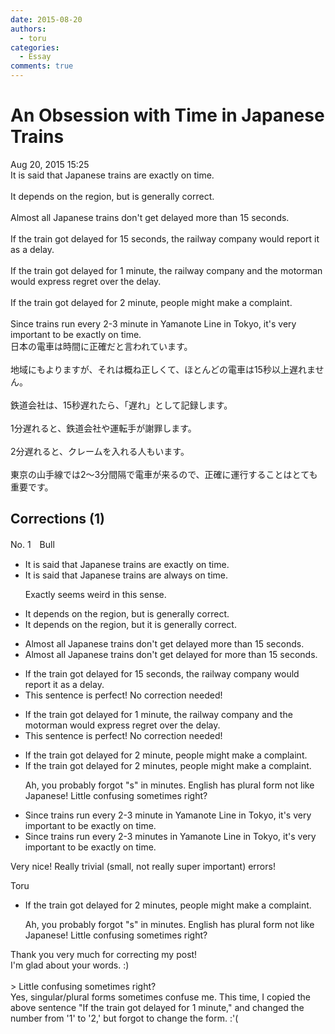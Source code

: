 ```yaml
---
date: 2015-08-20
authors:
  - toru
categories:
  - Essay
comments: true
---
```


# An Obsession with Time in Japanese Trains
<div class="date">Aug 20, 2015 15:25</div>
<div id="post"><div id="body_show_ori">
It is said that Japanese trains are exactly on time.<br/><br/>It depends on the region, but is generally correct.<br/><br/>Almost all Japanese trains don't get delayed more than 15 seconds.<br/><br/>If the train got delayed for 15 seconds, the railway company would report it as a delay.<br/><br/>If the train got delayed for 1 minute, the railway company and the motorman would express regret over the delay.<br/><br/>If the train got delayed for 2 minute, people might make a complaint.<br/><br/>Since trains run every 2-3 minute in Yamanote Line in Tokyo, it's very important to be exactly on time.
</div></div>

<!-- more -->

<div id="post_ja"><div id="body_show_mo">
日本の電車は時間に正確だと言われています。<br/><br/>地域にもよりますが、それは概ね正しくて、ほとんどの電車は15秒以上遅れません。<br/><br/>鉄道会社は、15秒遅れたら、「遅れ」として記録します。<br/><br/>1分遅れると、鉄道会社や運転手が謝罪します。<br/><br/>2分遅れると、クレームを入れる人もいます。<br/><br/>東京の山手線では2～3分間隔で電車が来るので、正確に運行することはとても重要です。
</div></div>

## Corrections (1)
<div id="block"><div class="first_name"> No. 1　<span class="just_name">Bull</span></div><div id="block2">
<ul class="correction_field">
<li class="incorrect">It is said that Japanese trains are exactly on time.</li>
<li class="corrected correct">
It is said that Japanese trains are <span class="f_blue">always</span> on time.
<p class="correction_comment">Exactly seems weird in this sense.</p>
</li>
</ul>
<ul class="correction_field">
<li class="incorrect">It depends on the region, but is generally correct.</li>
<li class="corrected correct">
It depends on the region, but<span class="f_blue"> it</span> is generally correct.
</li>
</ul>
<ul class="correction_field">
<li class="incorrect">Almost all Japanese trains don't get delayed more than 15 seconds.</li>
<li class="corrected correct">
Almost all Japanese trains don't get delayed <span class="f_blue">for</span> more than 15 seconds.
</li>
</ul>
<ul class="correction_field">
<li class="incorrect">If the train got delayed for 15 seconds, the railway company would report it as a delay.</li>
<li class="corrected perfect">This sentence is perfect! No correction needed!</li>
</ul>
<ul class="correction_field">
<li class="incorrect">If the train got delayed for 1 minute, the railway company and the motorman would express regret over the delay.</li>
<li class="corrected perfect">This sentence is perfect! No correction needed!</li>
</ul>
<ul class="correction_field">
<li class="incorrect">If the train got delayed for 2 minute, people might make a complaint.</li>
<li class="corrected correct">
If the train got delayed for 2 minute<span class="f_blue">s</span>, people might make a complaint.
<p class="correction_comment">Ah, you probably forgot "s" in minutes. English has plural form not like Japanese! Little confusing sometimes right?</p>
</li>
</ul>
<ul class="correction_field">
<li class="incorrect">Since trains run every 2-3 minute in Yamanote Line in Tokyo, it's very important to be exactly on time.</li>
<li class="corrected correct">
Since trains run every 2-3 minute<span class="f_blue">s</span> in Yamanote Line in Tokyo, it's very important to be exactly on time.
</li>
</ul>
<p class="comment_small">
 Very nice! Really trivial (small, not really super important) errors!
</p>

</div><div class="name"><span class="just_name">Toru</span><br><div class="quote_field"><ul class="correction_field">
<li class="corrected correct">
If the train got delayed for 2 minute<span class="f_blue">s</span>, people might make a complaint.
<p class="correction_comment">
Ah, you probably forgot "s" in minutes. English has plural form not like Japanese! Little confusing sometimes right?
</p>
</li>
</ul></div>
Thank you very much for correcting my post!<br/>I'm glad about your words. :)<br/><br/>&gt; Little confusing sometimes right?<br/>Yes, singular/plural forms sometimes confuse me. This time, I copied the above sentence "If the train got delayed for 1 minute," and changed the number from '1' to '2,' but forgot to change the form. :'(
</div>
</div>

